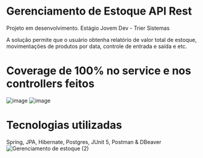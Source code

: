 # Gerenciamento de Estoque API Rest
Projeto em desenvolvimento. Estágio Jovem Dev - Trier Sistemas

A solução permite que o usuário obtenha relatório de valor total de estoque, movimentações de produtos por data, controle de entrada e saída e etc.

# Coverage de 100% no service e nos controllers feitos
![image](https://github.com/viniciustvf/GerenciamentoEstoque-REST-API/assets/86335578/1e537c43-f99e-4813-a8b3-de2f9a125326)
![image](https://github.com/viniciustvf/GerenciamentoEstoque-REST-API/assets/86335578/ec2c7a73-828b-44c4-91f8-a0065e34fb9b)


# Tecnologias utilizadas 
Spring, JPA, Hibernate, Postgres, JUnit 5, Postman & DBeaver
![Gerenciamento de estoque (2)](https://github.com/viniciustvf/GerenciamentoEstoque-REST-API/assets/86335578/b78ae6bf-84e3-410a-bba3-f6e41de16288)


